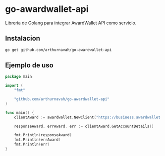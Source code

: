 # go-awardwallet-api
Libreria de Golang para integrar AwardWallet API como servicio.

## Instalacion
```sh
go get github.com/arthurnavah/go-awardwallet-api
```

## Ejemplo de uso
```go
package main

import (
	"fmt"

    "github.com/arthurnavah/go-awardwallet-api"
)

func main() {
    clientAward := awardwallet.NewClient("https://business.awardwallet.com/api/export/v1/account/1", "1010")

    responseAward, errAward, err := clientAward.GetAccountDetails()

    fmt.Println(responseAward)
    fmt.Println(errAward)
    fmt.Println(err)
}
```

